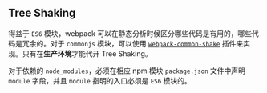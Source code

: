 ## Tree Shaking

得益于 `ES6` 模块，webpack 可以在静态分析时候区分哪些代码是有用的，哪些代码是冗余的。对于 `commonjs` 模块，可以使用 [`webpack-common-shake`](https://www.npmjs.com/package/webpack-common-shake) 插件来实现。只有在**生产环境**才能代开 Tree Shaking。

对于依赖的 `node_modules`，必须在相应 npm 模块 `package.json` 文件中声明 `module` 字段，并且 `module` 指明的入口必须是 `ES6` 模块的。
